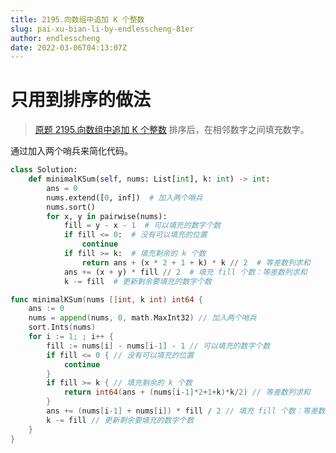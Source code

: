 ```yaml
---
title: 2195.向数组中追加 K 个整数
slug: pai-xu-bian-li-by-endlesscheng-81er
author: endlesscheng
date: 2022-03-06T04:13:07Z
---
```

# 只用到排序的做法
 
> [原题 2195.向数组中追加 K 个整数](https://leetcode.cn/problems/append-k-integers-with-minimal-sum)
排序后，在相邻数字之间填充数字。

通过加入两个哨兵来简化代码。

```py [sol1-Python3]
class Solution:
    def minimalKSum(self, nums: List[int], k: int) -> int:
        ans = 0
        nums.extend([0, inf])  # 加入两个哨兵
        nums.sort()
        for x, y in pairwise(nums):
            fill = y - x - 1  # 可以填充的数字个数
            if fill <= 0:  # 没有可以填充的位置
                continue
            if fill >= k:  # 填充剩余的 k 个数
                return ans + (x * 2 + 1 + k) * k // 2  # 等差数列求和
            ans += (x + y) * fill // 2  # 填充 fill 个数：等差数列求和
            k -= fill  # 更新剩余要填充的数字个数
```

```go [sol1-Go]
func minimalKSum(nums []int, k int) int64 {
	ans := 0
	nums = append(nums, 0, math.MaxInt32) // 加入两个哨兵
	sort.Ints(nums)
	for i := 1; ; i++ {
		fill := nums[i] - nums[i-1] - 1 // 可以填充的数字个数
		if fill <= 0 { // 没有可以填充的位置
			continue
		}
		if fill >= k { // 填充剩余的 k 个数
			return int64(ans + (nums[i-1]*2+1+k)*k/2) // 等差数列求和
		}
		ans += (nums[i-1] + nums[i]) * fill / 2 // 填充 fill 个数：等差数列求和
		k -= fill // 更新剩余要填充的数字个数
	}
}
``` 
